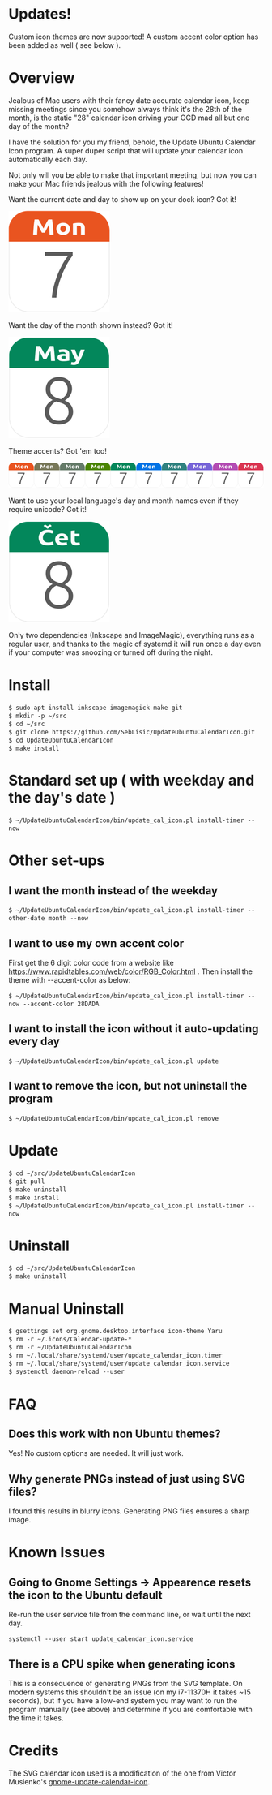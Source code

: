 # Updates!
Custom icon themes are now supported! A custom accent color option has been added as well ( see below ).

# Overview
Jealous of Mac users with their fancy date accurate calendar icon, keep missing meetings since you somehow always think it's the 28th of the month,
is the static "28" calendar icon driving your OCD mad all but one day of the month?

I have the solution for you my friend, behold, the Update Ubuntu Calendar Icon program. A super duper script that will update your calendar icon
automatically each day.

Not only will you be able to make that important meeting, but now you can make your Mac friends jealous with the following features!

Want the current date and day to show up on your dock icon? Got it!

![Calendar Icon](docs/images/example.png?raw=true "Calendar Icon")

Want the day of the month shown instead? Got it!

![Calendar Icon with Month](docs/images/month-ex.png?raw=true "Month")

Theme accents? Got 'em too!

![Calendar Icons with Accents](docs/images/accents-cal-800px.png?raw=true "Accents")

Want to use your local language's day and month names even if they require unicode? Got it! 

![Calendar Icons with Unicode](docs/images/unicode-ex.png?raw=true "Unicode")

Only two dependencies (Inkscape and ImageMagic), everything runs as a regular user, and thanks to the magic of systemd it will run once a day
even if your computer was snoozing or turned off during the night. 

# Install
```console
$ sudo apt install inkscape imagemagick make git
$ mkdir -p ~/src
$ cd ~/src
$ git clone https://github.com/SebLisic/UpdateUbuntuCalendarIcon.git
$ cd UpdateUbuntuCalendarIcon
$ make install
```
# Standard set up ( with weekday and the day's date )
```console
$ ~/UpdateUbuntuCalendarIcon/bin/update_cal_icon.pl install-timer --now
```

# Other set-ups

## I want the month instead of the weekday
```console
$ ~/UpdateUbuntuCalendarIcon/bin/update_cal_icon.pl install-timer --other-date month --now
```

## I want to use my own accent color
First get the 6 digit color code from a website like https://www.rapidtables.com/web/color/RGB_Color.html . Then install the theme with --accent-color as below:
```console
$ ~/UpdateUbuntuCalendarIcon/bin/update_cal_icon.pl install-timer --now --accent-color 28DADA
```

## I want to install the icon without it auto-updating every day
```console
$ ~/UpdateUbuntuCalendarIcon/bin/update_cal_icon.pl update
```

## I want to remove the icon, but not uninstall the program
```console
$ ~/UpdateUbuntuCalendarIcon/bin/update_cal_icon.pl remove
```

# Update
```console
$ cd ~/src/UpdateUbuntuCalendarIcon
$ git pull
$ make uninstall
$ make install
$ ~/UpdateUbuntuCalendarIcon/bin/update_cal_icon.pl install-timer --now 
```

# Uninstall
```console
$ cd ~/src/UpdateUbuntuCalendarIcon
$ make uninstall
```

# Manual Uninstall
```console
$ gsettings set org.gnome.desktop.interface icon-theme Yaru
$ rm -r ~/.icons/Calendar-update-*
$ rm -r ~/UpdateUbuntuCalendarIcon
$ rm ~/.local/share/systemd/user/update_calendar_icon.timer
$ rm ~/.local/share/systemd/user/update_calendar_icon.service
$ systemctl daemon-reload --user
```

# FAQ
## Does this work with non Ubuntu themes?
Yes! No custom options are needed. It will just work.

## Why generate PNGs instead of just using SVG files?
I found this results in blurry icons. Generating PNG files ensures a sharp image.

# Known Issues
## Going to Gnome Settings -> Appearence resets the icon to the Ubuntu default
Re-run the user service file from the command line, or wait until the next day.
```console
systemctl --user start update_calendar_icon.service
```
## There is a CPU spike when generating icons
This is a consequence of generating PNGs from the SVG template. On modern systems this shouldn't be an issue (on my i7-11370H it takes ~15 seconds), but if you have a low-end system you may want to run the program manually (see above) and determine if you are comfortable with the time it takes.

# Credits
The SVG calendar icon used is a modification of the one from Victor Musienko's [gnome-update-calendar-icon](https://github.com/sdwvit/gnome-update-calendar-icon).